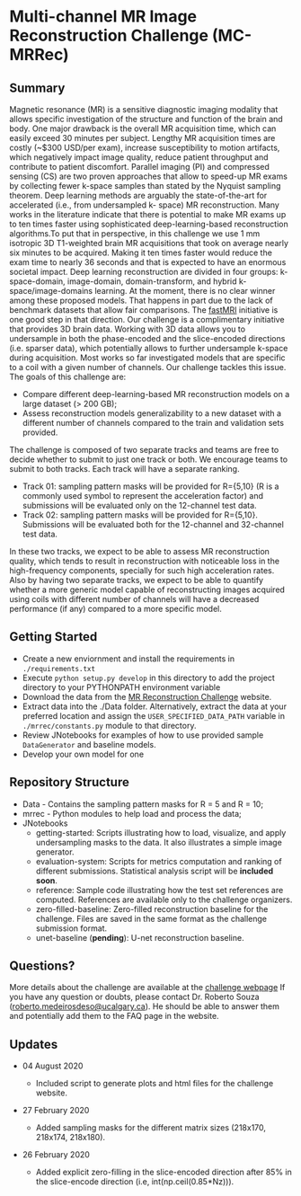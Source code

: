 # Multi-channel MR Image Reconstruction Challenge (MC-MRRec)

## Summary

Magnetic resonance (MR) is a sensitive diagnostic imaging modality that allows specific investigation of the
structure and function of the brain and body. One major drawback is the overall MR acquisition time, which can
easily exceed 30 minutes per subject. Lengthy MR acquisition times are costly (~$300 USD/per exam), increase
susceptibility to motion artifacts, which negatively impact image quality, reduce patient throughput and
contribute to patient discomfort. Parallel imaging (PI) and compressed sensing (CS) are two proven approaches
that allow to speed-up MR exams by collecting fewer k-space samples than stated by the Nyquist sampling
theorem. Deep learning methods are arguably the state-of-the-art for accelerated (i.e., from undersampled k-
space) MR reconstruction. Many works in the literature indicate that there is potential to make MR exams up to ten times faster
using sophisticated deep-learning-based reconstruction algorithms.To put that in perspective, in this challenge
we use 1 mm isotropic 3D T1-weighted brain MR acquisitions that took on average nearly six minutes to be acquired. 
Making it ten times faster would reduce the exam time to nearly 36 seconds and that is expected to have an enormous societal impact. 
 Deep learning reconstruction are divided in four groups: k-space-domain, image-domain, domain-transform, and hybrid k-space/image-domains
learning. At the moment, there is no clear winner among these proposed models. That happens in part due to the 
lack of benchmark datasets that allow fair comparisons. The [fastMRI](https://fastmri.org/) initiative is one good step
in that direction. Our challenge is a complimentary initiative that provides
3D brain data. Working with 3D data allows you to undersample in both the phase-encoded and the slice-encoded directions (i.e. sparser data),
which potentially allows to further undersample k-space during acquisition.   Most works
so far investigated models that are specific to a coil with a given number of channels. Our challenge tackles this
issue. The goals of this challenge are:

   - Compare different deep-learning-based MR reconstruction models on a large dataset (> 200 GB);
   - Assess reconstruction models generalizability to a new dataset with a different number of channels compared to
the train and validation sets provided.

The challenge is composed of two separate tracks and teams are free to decide whether to submit to just one track
or both. We encourage teams to submit to both tracks. Each track will have a separate ranking.

   - Track 01: sampling pattern masks will be provided for R={5,10} (R is a commonly used symbol to represent the
acceleration factor) and submissions will be evaluated only on the 12-channel test data.
   - Track 02: sampling pattern masks will be provided for R={5,10}. Submissions will be evaluated both for the 12-channel
and 32-channel test data.

In these two tracks, we expect to be able to assess MR reconstruction quality, which tends to result in
reconstruction with noticeable loss in the high-frequency components, specially for such high acceleration rates.
Also by having two separate tracks, we expect to be able to quantify whether a more generic model capable of
reconstructing images acquired using coils with different number of channels will have a decreased performance
(if any) compared to a more specific model.

## Getting Started
* Create a new enviornment and install the requirements in `./requirements.txt`
* Execute `python setup.py develop` in this directory to add the project directory to your PYTHONPATH environment variable
* Download the data from the [MR Reconstruction Challenge](https://sites.google.com/view/calgary-campinas-dataset/mr-reconstruction-challenge) website.
* Extract data into the ./Data folder. Alternatively, extract the data at your preferred location and assign the `USER_SPECIFIED_DATA_PATH` variable in `./mrrec/constants.py` module to that directory. 
* Review JNotebooks for examples of how to use provided sample `DataGenerator` and baseline models. 
* Develop your own model for one

## Repository Structure

   - Data - Contains the sampling pattern masks for R = 5 and R = 10;
   - mrrec - Python modules to help load and process the data;
   - JNotebooks
      - getting-started: Scripts illustrating how to load, visualize, and apply undersampling masks to the data. It also illustrates a simple image generator. 
      - evaluation-system: Scripts for metrics computation and ranking of different submissions. Statistical analysis script will be **included soon**.
      - reference: Sample code illustrating how the test set references are computed. References are available only to the challenge organizers.
      - zero-filled-baseline: Zero-filled reconstruction baseline for the challenge. Files are saved in the same format as the challenge submission format.
      - unet-baseline (**pending**): U-net reconstruction baseline.		

## Questions?

More details about the challenge are available at the [challenge webpage](https://sites.google.com/view/calgary-campinas-dataset/mr-reconstruction-challenge) If you have any question or doubts, please contact Dr. Roberto Souza (roberto.medeirosdeso@ucalgary.ca). He should be able to answer them and potentially add them to the FAQ page in the website.


## Updates

- 04 August 2020
   - Included script to generate plots and html files for the challenge website.
- 27 February 2020
   - Added sampling masks for the different matrix sizes (218x170, 218x174, 218x180).

- 26 February 2020
   - Added explicit zero-filling in the slice-encoded direction after 85% in the slice-encode direction (i.e, int(np.ceil(0.85*Nz))).






